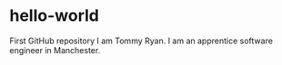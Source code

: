 # hello-world
First GitHub repository
I am Tommy Ryan. I am an apprentice software engineer in Manchester.
